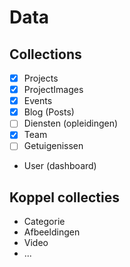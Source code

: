 # Data

## Collections

* [x] Projects
* [x] ProjectImages
* [x] Events
* [x] Blog (Posts)
* [ ] Diensten (opleidingen)
* [x] Team
* [ ] Getuigenissen

* User (dashboard)

## Koppel collecties

* Categorie
* Afbeeldingen
* Video
* ...